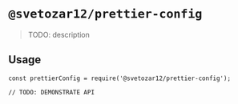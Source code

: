 # `@svetozar12/prettier-config`

> TODO: description

## Usage

```
const prettierConfig = require('@svetozar12/prettier-config');

// TODO: DEMONSTRATE API
```
